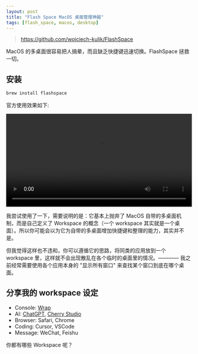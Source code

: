 ```yaml
---
layout: post
title: "Flash Space MacOS 桌面管理神器"
tags: [flash_space, macos, desktop]
---
```


> <https://github.com/wojciech-kulik/FlashSpace>

MacOS 的多桌面很容易把人搞晕，而且缺乏快捷键迅速切换。FlashSpace 拯救一切。

<!--more-->

## 安装

```bash
brew install flashspace
```

官方使用效果如下:

<video controls width="100%">
  <source src="https://github.com/user-attachments/assets/03498386-7c3d-4d9e-8fbd-cd49dea36661" type="video/mp4">
  抱歉，您的浏览器不支持内嵌视频。
</video>

我尝试使用了一下，需要说明的是：它基本上抛弃了 MacOS 自带的多桌面机制，而是自己定义了 Workspace 的概念（一个 workspace 其实就是一个桌面）。所以你可能会以为它为自带的多桌面增加快捷键和整理的能力，其实并不是。

但我觉得这样也不违和，你可以遵循它的思路，将同类的应用放到一个 workspace 里，这样就不会出现散乱在各个临时的桌面里的情况。———— 我之前经常需要使用各个应用本身的 "显示所有窗口" 来查找某个窗口到底在哪个桌面。

## 分享我的 workspace 设定

- Console: [Wrap](https://app.warp.dev/referral/KVYZYG)
- AI: [ChatGPT](https://openai.com/chatgpt/desktop/), [Cherry Studio](https://cherry-ai.com)
- Browser: Safari, Chrome
- Coding: Cursor, VSCode
- Message: WeChat, Feishu

你都有哪些 Workspace 呢？

